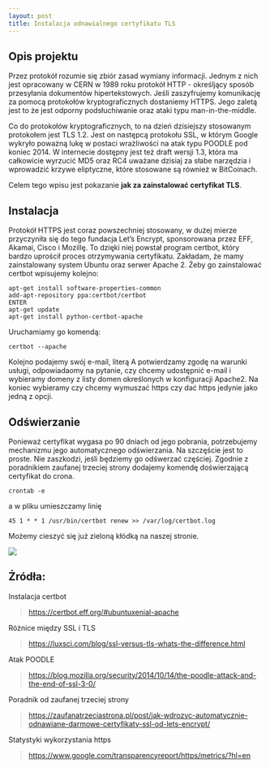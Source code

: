 ```yaml
---
layout: post
title: Instalacja odnawialnego certyfikatu TLS
---
```


## Opis projektu

Przez protokół rozumie się zbiór zasad wymiany informacji. Jednym z nich jest opracowany w CERN w 1989 roku protokół HTTP - określjący sposób przesyłania dokumentów hipertekstowych. Jeśli zaszyfrujemy komunikację za pomocą protokołów kryptograficznych dostaniemy HTTPS. Jego zaletą jest to że jest odporny podsłuchiwanie oraz ataki typu man-in-the-middle.

Co do protokołów kryptograficznych, to na dzień dzisiejszy stosowanym protokołem jest TLS 1.2. Jest on następcą protokołu SSL, w którym Google wykryło poważną lukę w postaci wrażliwości na atak typu POODLE pod koniec 2014. W internecie dostępny jest też draft wersji 1.3, która ma całkowicie wyrzucić MD5 oraz RC4 uważane dzisiaj za słabe narzędzia i wprowadzić krzywe eliptyczne, które stosowane są również w BitCoinach.

Celem tego wpisu jest pokazanie **jak za zainstalować certyfikat TLS**.

## Instalacja

Protokół HTTPS jest coraz powszechniej stosowany, w dużej mierze przyczyniła się do tego fundacja Let’s Encrypt, sponsorowana przez EFF, Akamai, Cisco i Mozillę. To dzięki niej powstał program certbot, który bardzo uprościł proces otrzymywania certyfikatu. Zakładam, że mamy zainstalowany system Ubuntu oraz serwer Apache 2. Żeby go zainstalować certbot wpisujemy kolejno:

```
apt-get install software-properties-common
add-apt-repository ppa:certbot/certbot
ENTER
apt-get update
apt-get install python-certbot-apache
```

Uruchamiamy go komendą:

```
certbot --apache
```

Kolejno podajemy swój e-mail, literą A potwierdzamy zgodę na warunki usługi, odpowiadaomy na pytanie, czy chcemy udostępnić e-mail i wybieramy domeny z listy domen określonych w konfiguracji Apache2. Na koniec wybieramy czy chcemy wymuszać https czy dać https jedynie jako jedną z opcji.

## Odświerzanie

Ponieważ certyfikat wygasa po 90 dniach od jego pobrania, potrzebujemy mechanizmu jego automatycznego odświerzania. Na szczęście jest to proste. Nie zaszkodzi, jeśli będziemy go odśwerzać częściej. Zgodnie z poradnikiem zaufanej trzeciej strony dodajemy komendę doświerzającą certyfikat do crona.

```
crontab -e
```

a w pliku umieszczamy linię

```
45 1 * * 1 /usr/bin/certbot renew >> /var/log/certbot.log
```

Możemy cieszyć się już zieloną kłódką na naszej stronie.

![](http://i.imgur.com/6LaRspC.png)


## Żródła:

Instalacja certbot

> https://certbot.eff.org/#ubuntuxenial-apache

Różnice między SSL i TLS

> https://luxsci.com/blog/ssl-versus-tls-whats-the-difference.html

Atak POODLE

> https://blog.mozilla.org/security/2014/10/14/the-poodle-attack-and-the-end-of-ssl-3-0/

Poradnik od zaufanej trzeciej strony

> https://zaufanatrzeciastrona.pl/post/jak-wdrozyc-automatycznie-odnawiane-darmowe-certyfikaty-ssl-od-lets-encrypt/

Statystyki wykorzystania https

> https://www.google.com/transparencyreport/https/metrics/?hl=en
